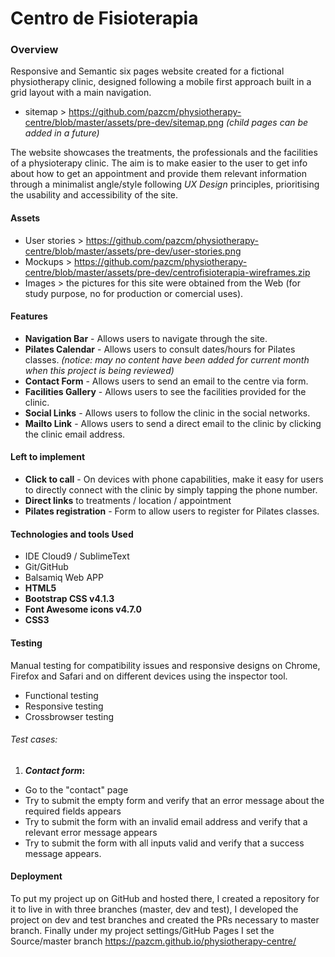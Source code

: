 # Centro de Fisioterapia

### Overview

Responsive and Semantic six pages website created for a fictional physiotherapy clinic, designed following a mobile first approach built in a grid layout with a main navigation.
* sitemap > https://github.com/pazcm/physiotherapy-centre/blob/master/assets/pre-dev/sitemap.png _(child pages can be added in a future)_
 
The website showcases the treatments, the professionals and the facilities of a physioterapy clinic. The aim is to make easier to the user to get info about how to get an appointment and provide them relevant information through a minimalist angle/style  following _UX Design_ principles, prioritising the usability and accessibility of the site.

#### Assets
- User stories > https://github.com/pazcm/physiotherapy-centre/blob/master/assets/pre-dev/user-stories.png
- Mockups > https://github.com/pazcm/physiotherapy-centre/blob/master/assets/pre-dev/centrofisioterapia-wireframes.zip
- Images > the pictures for this site were obtained from the Web (for study purpose, no for production or comercial uses).

#### Features

- **Navigation Bar** - Allows users to navigate through the site.
- **Pilates Calendar** - Allows users to consult dates/hours for Pilates classes. _(notice: may no content have been added for current month when this project is being reviewed)_
- **Contact Form** - Allows users to send an email to the centre via form.
- **Facilities Gallery** - Allows users to see the facilities provided for the clinic.
- **Social Links** - Allows users to follow the clinic in the social networks. 
- **Mailto Link** - Allows users to send a direct email to the clinic by clicking the clinic email address.

#### Left to implement

- **Click to call** - On devices with phone capabilities, make it easy for users to directly connect with the clinic by simply tapping the phone number. 
- **Direct links** to treatments / location / appointment 
- **Pilates registration** - Form to allow users to register for Pilates classes.

#### Technologies and tools Used
- IDE Cloud9 / SublimeText
- Git/GitHub
- Balsamiq Web APP
- **HTML5**
- **Bootstrap CSS v4.1.3**
- **Font Awesome icons  v4.7.0**
- **CSS3**

#### Testing
Manual testing for compatibility issues and responsive designs on Chrome, Firefox and Safari and on different devices using the inspector tool.
- Functional testing
- Responsive testing
- Crossbrowser testing
###### Test cases:
  1. **_Contact form_:**
  - Go to the "contact" page
  - Try to submit the empty form and verify that an error message about the required fields appears
  - Try to submit the form with an invalid email address and verify that a relevant error message appears
  - Try to submit the form with all inputs valid and verify that a success message appears.



#### Deployment
To put my project up on GitHub and hosted there, I created a repository for it to live in with three branches (master, dev and test), I developed the project on dev and test branches and created the PRs necessary to master branch. Finally under my project settings/GitHub Pages I set the Source/master branch https://pazcm.github.io/physiotherapy-centre/
